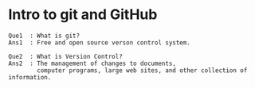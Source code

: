 # Intro to git and GitHub

```
Que1  : What is git?
Ans1  : Free and open source verson control system.
```
```
Que2  : What is Version Control?
Ans2  : The management of changes to documents,
        computer programs, large web sites, and other collection of information.
```
